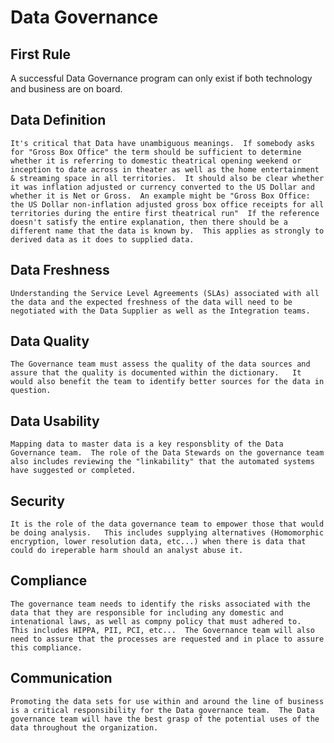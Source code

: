 # Data Governance

## First Rule

A successful Data Governance program can only exist if both technology and business are on board.

## Data Definition
    It's critical that Data have unambiguous meanings.  If somebody asks for "Gross Box Office" the term should be sufficient to determine whether it is referring to domestic theatrical opening weekend or inception to date across in theater as well as the home entertainment & streaming space in all territories.  It should also be clear whether it was inflation adjusted or currency converted to the US Dollar and whether it is Net or Gross.  An example might be "Gross Box Office: the US Dollar non-inflation adjusted gross box office receipts for all territories during the entire first theatrical run"  If the reference doesn't satisfy the entire explanation, then there should be a different name that the data is known by.  This applies as strongly to derived data as it does to supplied data.

## Data Freshness
    Understanding the Service Level Agreements (SLAs) associated with all the data and the expected freshness of the data will need to be negotiated with the Data Supplier as well as the Integration teams.

## Data Quality
    The Governance team must assess the quality of the data sources and assure that the quality is documented within the dictionary.   It would also benefit the team to identify better sources for the data in question.

## Data Usability
    Mapping data to master data is a key responsblity of the Data Governance team.  The role of the Data Stewards on the governance team also includes reviewing the "linkability" that the automated systems have suggested or completed.

## Security
    It is the role of the data governance team to empower those that would be doing analysis.   This includes supplying alternatives (Homomorphic encryption, lower resolution data, etc...) when there is data that could do ireperable harm should an analyst abuse it.

## Compliance
    The governance team needs to identify the risks associated with the data that they are responsible for including any domestic and intenational laws, as well as compny policy that must adhered to.  This includes HIPPA, PII, PCI, etc...  The Governance team will also need to assure that the processes are requested and in place to assure this compliance.

## Communication
    Promoting the data sets for use within and around the line of business is a critical responsibility for the Data governance team.  The Data governance team will have the best grasp of the potential uses of the data throughout the organization.
